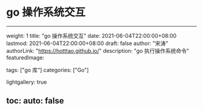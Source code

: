 # go 操作系统交互

---
weight: 1
title: "go 操作系统交互"
date: 2021-06-04T22:00:00+08:00
lastmod: 2021-06-04T22:00:00+08:00
draft: false
author: "宋涛"
authorLink: "https://hotttao.github.io/"
description: "go 执行操作系统命令"
featuredImage: 

tags: ["go 库"]
categories: ["Go"]

lightgallery: true

toc:
  auto: false
---

